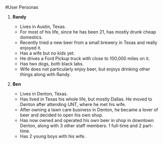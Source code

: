 #User Personas

1. **Randy**
    * Lives in Austin, Texas.
    * For most of his life, since he has been 21, has mostly drunk cheap domestics.
    * Recently tried a new beer from a small brewery in Texas and really enjoyed it.
    * Has a wife but no kids yet. 
    * He drives a Ford Pickup truck with close to 100,000 miles on it. 
    * Has two dogs, both black labs.
    * Wife does not particularly enjoy beer, but enjoys drinking other things along with Randy.

2. **Ben**
    * Lives in Denton, Texas.
    * Has lived in Texas his whole life, but mostly Dallas. He moved to Denton after attending UNT, where he met his wife.
    * After owning a lawn care business in Denton, he became a lover of beer and decided to open his own shop.
    * Has now owned and operated his own beer in shop in downtown Denton, along with 3 other staff members: 1 full-time and 2 part-time. 
    * Has 2 young boys with his wife. 
